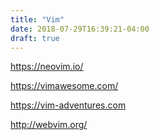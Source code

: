 ```yaml
---
title: "Vim"
date: 2018-07-29T16:39:21-04:00
draft: true
---
```




https://neovim.io/

https://vimawesome.com/

https://vim-adventures.com

http://webvim.org/




